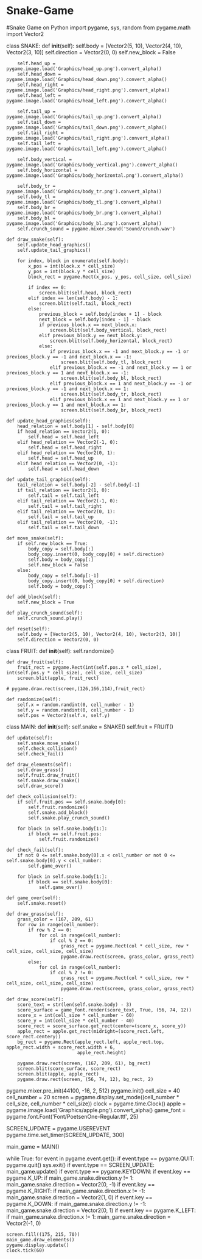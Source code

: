 # Snake-Game
#Snake Game on Python
import pygame, sys, random
from pygame.math import Vector2


class SNAKE:
    def __init__(self):
        self.body = [Vector2(5, 10), Vector2(4, 10), Vector2(3, 10)]
        self.direction = Vector2(0, 0)
        self.new_block = False

        self.head_up = pygame.image.load('Graphics/head_up.png').convert_alpha()
        self.head_down = pygame.image.load('Graphics/head_down.png').convert_alpha()
        self.head_right = pygame.image.load('Graphics/head_right.png').convert_alpha()
        self.head_left = pygame.image.load('Graphics/head_left.png').convert_alpha()

        self.tail_up = pygame.image.load('Graphics/tail_up.png').convert_alpha()
        self.tail_down = pygame.image.load('Graphics/tail_down.png').convert_alpha()
        self.tail_right = pygame.image.load('Graphics/tail_right.png').convert_alpha()
        self.tail_left = pygame.image.load('Graphics/tail_left.png').convert_alpha()

        self.body_vertical = pygame.image.load('Graphics/body_vertical.png').convert_alpha()
        self.body_horizontal = pygame.image.load('Graphics/body_horizontal.png').convert_alpha()

        self.body_tr = pygame.image.load('Graphics/body_tr.png').convert_alpha()
        self.body_tl = pygame.image.load('Graphics/body_tl.png').convert_alpha()
        self.body_br = pygame.image.load('Graphics/body_br.png').convert_alpha()
        self.body_bl = pygame.image.load('Graphics/body_bl.png').convert_alpha()
        self.crunch_sound = pygame.mixer.Sound('Sound/crunch.wav')

    def draw_snake(self):
        self.update_head_graphics()
        self.update_tail_graphics()

        for index, block in enumerate(self.body):
            x_pos = int(block.x * cell_size)
            y_pos = int(block.y * cell_size)
            block_rect = pygame.Rect(x_pos, y_pos, cell_size, cell_size)

            if index == 0:
                screen.blit(self.head, block_rect)
            elif index == len(self.body) - 1:
                screen.blit(self.tail, block_rect)
            else:
                previous_block = self.body[index + 1] - block
                next_block = self.body[index - 1] - block
                if previous_block.x == next_block.x:
                    screen.blit(self.body_vertical, block_rect)
                elif previous_block.y == next_block.y:
                    screen.blit(self.body_horizontal, block_rect)
                else:
                    if previous_block.x == -1 and next_block.y == -1 or previous_block.y == -1 and next_block.x == -1:
                        screen.blit(self.body_tl, block_rect)
                    elif previous_block.x == -1 and next_block.y == 1 or previous_block.y == 1 and next_block.x == -1:
                        screen.blit(self.body_bl, block_rect)
                    elif previous_block.x == 1 and next_block.y == -1 or previous_block.y == -1 and next_block.x == 1:
                        screen.blit(self.body_tr, block_rect)
                    elif previous_block.x == 1 and next_block.y == 1 or previous_block.y == 1 and next_block.x == 1:
                        screen.blit(self.body_br, block_rect)

    def update_head_graphics(self):
        head_relation = self.body[1] - self.body[0]
        if head_relation == Vector2(1, 0):
            self.head = self.head_left
        elif head_relation == Vector2(-1, 0):
            self.head = self.head_right
        elif head_relation == Vector2(0, 1):
            self.head = self.head_up
        elif head_relation == Vector2(0, -1):
            self.head = self.head_down

    def update_tail_graphics(self):
        tail_relation = self.body[-2] - self.body[-1]
        if tail_relation == Vector2(1, 0):
            self.tail = self.tail_left
        elif tail_relation == Vector2(-1, 0):
            self.tail = self.tail_right
        elif tail_relation == Vector2(0, 1):
            self.tail = self.tail_up
        elif tail_relation == Vector2(0, -1):
            self.tail = self.tail_down

    def move_snake(self):
        if self.new_block == True:
            body_copy = self.body[:]
            body_copy.insert(0, body_copy[0] + self.direction)
            self.body = body_copy[:]
            self.new_block = False
        else:
            body_copy = self.body[:-1]
            body_copy.insert(0, body_copy[0] + self.direction)
            self.body = body_copy[:]

    def add_block(self):
        self.new_block = True

    def play_crunch_sound(self):
        self.crunch_sound.play()

    def reset(self):
        self.body = [Vector2(5, 10), Vector2(4, 10), Vector2(3, 10)]
        self.direction = Vector2(0, 0)


class FRUIT:
    def __init__(self):
        self.randomize()

    def draw_fruit(self):
        fruit_rect = pygame.Rect(int(self.pos.x * cell_size), int(self.pos.y * cell_size), cell_size, cell_size)
        screen.blit(apple, fruit_rect)

    # pygame.draw.rect(screen,(126,166,114),fruit_rect)

    def randomize(self):
        self.x = random.randint(0, cell_number - 1)
        self.y = random.randint(0, cell_number - 1)
        self.pos = Vector2(self.x, self.y)


class MAIN:
    def __init__(self):
        self.snake = SNAKE()
        self.fruit = FRUIT()

    def update(self):
        self.snake.move_snake()
        self.check_collision()
        self.check_fail()

    def draw_elements(self):
        self.draw_grass()
        self.fruit.draw_fruit()
        self.snake.draw_snake()
        self.draw_score()

    def check_collision(self):
        if self.fruit.pos == self.snake.body[0]:
            self.fruit.randomize()
            self.snake.add_block()
            self.snake.play_crunch_sound()

        for block in self.snake.body[1:]:
            if block == self.fruit.pos:
                self.fruit.randomize()

    def check_fail(self):
        if not 0 <= self.snake.body[0].x < cell_number or not 0 <= self.snake.body[0].y < cell_number:
            self.game_over()

        for block in self.snake.body[1:]:
            if block == self.snake.body[0]:
                self.game_over()

    def game_over(self):
        self.snake.reset()

    def draw_grass(self):
        grass_color = (167, 209, 61)
        for row in range(cell_number):
            if row % 2 == 0:
                for col in range(cell_number):
                    if col % 2 == 0:
                        grass_rect = pygame.Rect(col * cell_size, row * cell_size, cell_size, cell_size)
                        pygame.draw.rect(screen, grass_color, grass_rect)
            else:
                for col in range(cell_number):
                    if col % 2 != 0:
                        grass_rect = pygame.Rect(col * cell_size, row * cell_size, cell_size, cell_size)
                        pygame.draw.rect(screen, grass_color, grass_rect)

    def draw_score(self):
        score_text = str(len(self.snake.body) - 3)
        score_surface = game_font.render(score_text, True, (56, 74, 12))
        score_x = int(cell_size * cell_number - 60)
        score_y = int(cell_size * cell_number - 40)
        score_rect = score_surface.get_rect(center=(score_x, score_y))
        apple_rect = apple.get_rect(midright=(score_rect.left, score_rect.centery))
        bg_rect = pygame.Rect(apple_rect.left, apple_rect.top, apple_rect.width + score_rect.width + 6,
                              apple_rect.height)

        pygame.draw.rect(screen, (167, 209, 61), bg_rect)
        screen.blit(score_surface, score_rect)
        screen.blit(apple, apple_rect)
        pygame.draw.rect(screen, (56, 74, 12), bg_rect, 2)


pygame.mixer.pre_init(44100, -16, 2, 512)
pygame.init()
cell_size = 40
cell_number = 20
screen = pygame.display.set_mode((cell_number * cell_size, cell_number * cell_size))
clock = pygame.time.Clock()
apple = pygame.image.load('Graphics/apple.png').convert_alpha()
game_font = pygame.font.Font('Font/PoetsenOne-Regular.ttf', 25)

SCREEN_UPDATE = pygame.USEREVENT
pygame.time.set_timer(SCREEN_UPDATE, 300)

main_game = MAIN()

while True:
    for event in pygame.event.get():
        if event.type == pygame.QUIT:
            pygame.quit()
            sys.exit()
        if event.type == SCREEN_UPDATE:
            main_game.update()
        if event.type == pygame.KEYDOWN:
            if event.key == pygame.K_UP:
                if main_game.snake.direction.y != 1:
                    main_game.snake.direction = Vector2(0, -1)
            if event.key == pygame.K_RIGHT:
                if main_game.snake.direction.x != -1:
                    main_game.snake.direction = Vector2(1, 0)
            if event.key == pygame.K_DOWN:
                if main_game.snake.direction.y != -1:
                    main_game.snake.direction = Vector2(0, 1)
            if event.key == pygame.K_LEFT:
                if main_game.snake.direction.x != 1:
                    main_game.snake.direction = Vector2(-1, 0)

    screen.fill((175, 215, 70))
    main_game.draw_elements()
    pygame.display.update()
    clock.tick(60)
